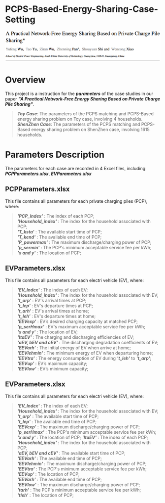 # PCPS-Based-Energy-Sharing-Case-Setting

<div align="center">
  <img src = "Title.png"/>
</div> 

# Overview  
This project is a instruction for the ***parameters*** of the case studies in our paper  ***"A Practical Network-Free Energy Sharing Based on Private Charge Pile Sharing"***. 

> _**Toy Case**_: The parameters of the PCPS matching and PCPS-Based energy sharing problem on Toy case, involving 4 households.  
> _**ShenZhen Case**_: The parameters of the PCPS matching and PCPS-Based energy sharing problem on ShenZhen case, involving 1615 households.  

# Parameters Description
The parameters for each case are recorded in 4 Excel files, including ***PCPParameters.xlsx***, ***EVParameters.xlsx***

## PCPParameters.xlsx
This file contains all parameters for each private charging piles (PCP), where:

>_**'PCP_Index'**_ : The index of each PCP;  
>_**'Household_index'**_ : The index for the household associated with PCP;  
>_**'T_ksta'**_ : The available start time of PCP;  
>_**'T_kend'**_ : The available end time of PCP;  
>_**'P_powermax'**_ : The maximum discharge/charging power of PCP;  
>_**'p_sermin'**_ : The PCP's minimum acceptable service fee per kWh;  
>_**'x and y'**_ : The location of PCP;  

## EVParameters.xlsx
This file contains all parameters for each electri vehicle (EV), where:
>_**'EV_Index'**_ : The index of each EV;  
>_**'Household_index'**_ : The index for the household associated with EV;  
>_**'t_arp'**_ : EV's arrival times at PCP;  
>_**'t_lep'**_ : EV's departure times at PCP;  
>_**'t_arh'**_ : EV's arrival times at home;  
>_**'t_leh'**_ : EV's departure times at home;  
>_**'EEVexp'**_ : EV’s desired charging capacity at matched PCP;  
>_**'p_serHmax'**_ : EV's maximum acceptable service fee per kWh;  
>_**'x and y'**_ : The location of EV;  
>_**'ItaEV'**_ : The charging and discharging efficiencies of EV;  
>_**'aEV, bEV and cEV'**_ : The discharging degradation coefficients of EV;  
>_**'EEVarh'**_ : The initial energy of EV when arrive at home;  
>_**'EEVlehmin'**_ : The minimum energy of EV when departuring home;  
>_**'EEVtra'**_ : The energy consumption of EV during _**'t_leh'**_ to _**'t_arp'**_;  
>_**'EEVup'**_ : EV’s maximum capacity;  
>_**'EEVlow'**_ : EV’s minimum capacity;  


## EVParameters.xlsx
This file contains all parameters for each electri vehicle (EV), where:
>_**'EV_Index'**_ : The index of each EV;  
>_**'Household_index'**_ : The index for the household associated with EV;  
>_**'t_arp'**_ : The available start time of PCP;  
>_**'t_lep'**_ : The available end time of PCP;  
>_**'EEVexp'**_ : The maximum discharge/charging power of PCP;  
>_**'p_serHmax'**_ : The PCP's minimum acceptable service fee per kWh;  
>_**'x and y'**_ : The location of PCP;
>_**'ItaEV'**_ : The index of each PCP;  
>_**'Household_index'**_ : The index for the household associated with PCP;  
>_**'aEV, bEV and cEV'**_ : The available start time of PCP;  
>_**'EEVarh'**_ : The available end time of PCP;  
>_**'EEVlehmin'**_ : The maximum discharge/charging power of PCP;  
>_**'EEVtra'**_ : The PCP's minimum acceptable service fee per kWh;  
>_**'EEVup'**_ : The location of PCP;  
>_**'EEVarh'**_ : The available end time of PCP;  
>_**'EEVlow'**_ : The maximum discharge/charging power of PCP;  
>_**'tarh'**_ : The PCP's minimum acceptable service fee per kWh;  
>_**'tleh'**_ : The location of PCP;  



